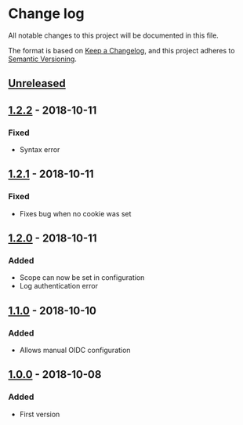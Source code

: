 # Change log
All notable changes to this project will be documented in this file.

The format is based on [Keep a Changelog](https://keepachangelog.com/en/1.0.0/), and this project adheres to [Semantic Versioning](https://semver.org/spec/v2.0.0.html).

## [Unreleased]

## [1.2.2] - 2018-10-11
### Fixed
* Syntax error

## [1.2.1] - 2018-10-11
### Fixed
* Fixes bug when no cookie was set

## [1.2.0] - 2018-10-11
### Added
* Scope can now be set in configuration
* Log authentication error

## [1.1.0] - 2018-10-10
### Added
* Allows manual OIDC configuration

## [1.0.0] - 2018-10-08
### Added
* First version

[Unreleased]: https://github.com/JbIPS/hapi-oidc/compare/HEAD...v1.2.2
[1.2.2]: https://github.com/JbIPS/hapi-oidc/compare/v1.2.2...v1.2.1
[1.2.1]: https://github.com/JbIPS/hapi-oidc/compare/v1.2.1...v1.2.0
[1.2.0]: https://github.com/JbIPS/hapi-oidc/compare/v1.2.0...v1.1.0
[1.1.0]: https://github.com/JbIPS/hapi-oidc/compare/v1.1.0...v1.0.0
[1.0.0]: https://github.com/JbIPS/hapi-oidc/compare/v1.0.0
